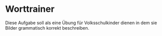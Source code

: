 # Worttrainer
Diese Aufgabe soll als eine Übung für Volksschulkinder dienen in dem sie Bilder grammatisch korrekt beschreiben.